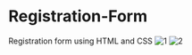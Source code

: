 # Registration-Form
Registration form using HTML and CSS
![1](https://github.com/user-attachments/assets/ced4aa14-70d5-4d0e-8482-400a972d5fbc)
![2](https://github.com/user-attachments/assets/c45e04c7-a4fb-4745-be15-dae8980ef73d)
